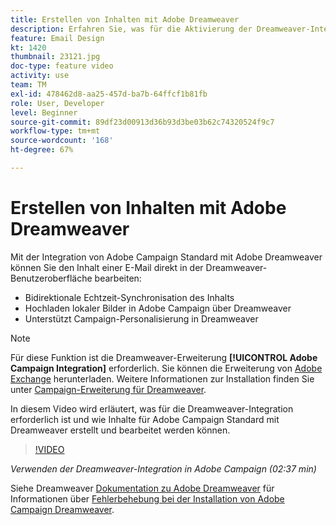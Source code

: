 ```yaml
---
title: Erstellen von Inhalten mit Adobe Dreamweaver
description: Erfahren Sie, was für die Aktivierung der Dreamweaver-Integration erforderlich ist und wie Sie Inhalte für Adobe Campaign Standard mit Dreamweaver erstellen und bearbeiten.
feature: Email Design
kt: 1420
thumbnail: 23121.jpg
doc-type: feature video
activity: use
team: TM
exl-id: 478462d8-aa25-457d-ba7b-64ffcf1b81fb
role: User, Developer
level: Beginner
source-git-commit: 89df23d00913d36b93d3be03b62c74320524f9c7
workflow-type: tm+mt
source-wordcount: '168'
ht-degree: 67%

---
```


# Erstellen von Inhalten mit Adobe Dreamweaver

Mit der Integration von Adobe Campaign Standard mit Adobe Dreamweaver können Sie den Inhalt einer E-Mail direkt in der Dreamweaver-Benutzeroberfläche bearbeiten:

* Bidirektionale Echtzeit-Synchronisation des Inhalts
* Hochladen lokaler Bilder in Adobe Campaign über Dreamweaver
* Unterstützt Campaign-Personalisierung in Dreamweaver

>[!NOTE]
>
>Für diese Funktion ist die Dreamweaver-Erweiterung **[!UICONTROL Adobe Campaign Integration]** erforderlich. Sie können die Erweiterung von [Adobe Exchange](https://exchange.adobe.com/creativecloud.html#search) herunterladen. Weitere Informationen zur Installation finden Sie unter [Campaign-Erweiterung für Dreamweaver](https://helpx.adobe.com/de/dreamweaver/using/working-with-dreamweaver-and-campaign.html).

In diesem Video wird erläutert, was für die Dreamweaver-Integration erforderlich ist und wie Inhalte für Adobe Campaign Standard mit Dreamweaver erstellt und bearbeitet werden können.

>[!VIDEO](https://video.tv.adobe.com/v/23121?quality=12&learn=on)

*Verwenden der Dreamweaver-Integration in Adobe Campaign (02:37 min)*

Siehe Dreamweaver [Dokumentation zu Adobe Dreamweaver](https://helpx.adobe.com/de/dreamweaver/using/working-with-dreamweaver-and-campaign.html) für Informationen über [Fehlerbehebung bei der Installation von Adobe Campaign Dreamweaver](https://helpx.adobe.com/de/dreamweaver/kb/dreamweaver-campaign-integration-issue.html).
